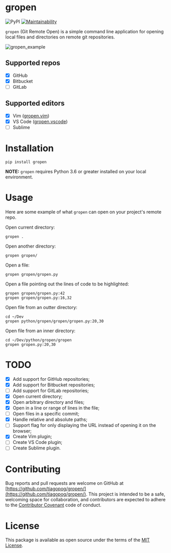# gropen

![PyPI](https://img.shields.io/pypi/v/gropen)
[![Maintainability](https://api.codeclimate.com/v1/badges/513113a78c8843c094a2/maintainability)](https://codeclimate.com/github/tiagopog/gropen/maintainability)

`gropen` (Git Remote Open) is a simple command line application for opening
local files and directories on remote git repositories.

![gropen_example](https://user-images.githubusercontent.com/760933/111877395-f8a0b400-8981-11eb-98c8-ad5f0a21b78d.gif)

## Supported repos

- [x] GitHub
- [x] Bitbucket
- [ ] GitLab

## Supported editors

- [x] Vim ([gropen.vim](https://github.com/tiagopog/gropen.vim))
- [x] VS Code ([gropen.vscode](https://marketplace.visualstudio.com/manage/publishers/tiagopog/extensions/gropen-vscode/hub?_a=acquisition))
- [ ] Sublime

# Installation

```
pip install gropen
```

**NOTE:** `gropen` requires Python 3.6 or greater installed on your local environment.

# Usage

Here are some example of what `gropen` can open on your project's remote repo.

Open current directory:

```
gropen .
```

Open another directory:

```
gropen gropen/
```

Open a file:

```
gropen gropen/gropen.py
```

Open a file pointing out the lines of code to be highlighted:

```
gropen gropen/gropen.py:42
gropen gropen/gropen.py:16,32

```

Open file from an outter directory:

```
cd ~/Dev
gropen python/gropen/gropen/gropen.py:20,30
```

Open file from an inner directory:

```
cd ~/Dev/python/gropen/gropen
gropen gropen.py:20,30
```

# TODO

- [x] Add support for GitHub repositories;
- [x] Add support for Bitbucket repositories;
- [ ] Add support for GitLab repositories;
- [x] Open current directory;
- [x] Open arbitrary directory and files;
- [x] Open in a line or range of lines in the file;
- [ ] Open files in a specific commit;
- [x] Handle relative and absolute paths;
- [ ] Support flag for only displaying the URL instead of opening it on the browser;
- [x] Create Vim plugin;
- [ ] Create VS Code plugin;
- [ ] Create Sublime plugin.

# Contributing

Bug reports and pull requests are welcome on GitHub at [https://github.com/tiagopog/gropen/](https://github.com/tiagopog/gropen/).
This project is intended to be a safe, welcoming space for collaboration, and contributors are expected to adhere to the
[Contributor Covenant](https://www.contributor-covenant.org/) code of conduct.

# License

This package is available as open source under the terms of the [MIT License](https://opensource.org/licenses/MIT).
